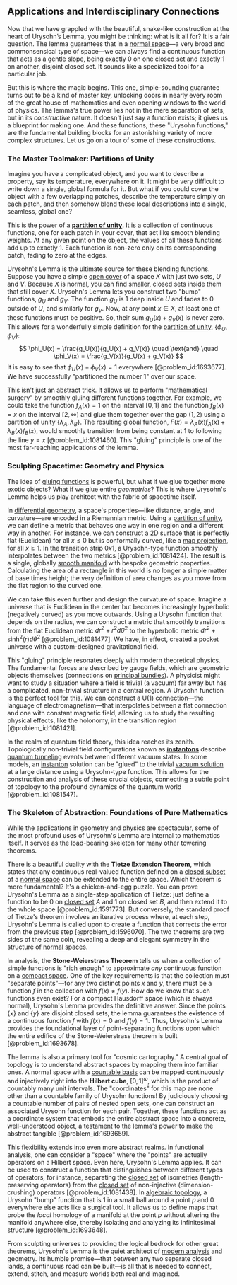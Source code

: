 ## Applications and Interdisciplinary Connections

Now that we have grappled with the beautiful, snake-like construction at the heart of Urysohn’s Lemma, you might be thinking: what is it all for? It is a fair question. The lemma guarantees that in a [normal space](@article_id:153993)—a very broad and commonsensical type of space—we can always find a continuous function that acts as a gentle slope, being exactly 0 on one [closed set](@article_id:135952) and exactly 1 on another, disjoint closed set. It sounds like a specialized tool for a particular job.

But this is where the magic begins. This one, simple-sounding guarantee turns out to be a kind of master key, unlocking doors in nearly every room of the great house of mathematics and even opening windows to the world of physics. The lemma's true power lies not in the mere separation of sets, but in its *constructive* nature. It doesn't just say a function exists; it gives us a blueprint for making one. And these functions, these "Urysohn functions," are the fundamental building blocks for an astonishing variety of more complex structures. Let us go on a tour of some of these constructions.

### The Master Toolmaker: Partitions of Unity

Imagine you have a complicated object, and you want to describe a property, say its temperature, everywhere on it. It might be very difficult to write down a single, global formula for it. But what if you could cover the object with a few overlapping patches, describe the temperature simply on each patch, and then somehow blend these local descriptions into a single, seamless, global one?

This is the power of a **[partition of unity](@article_id:141399)**. It is a collection of continuous functions, one for each patch in your cover, that act like smooth blending weights. At any given point on the object, the values of all these functions add up to exactly 1. Each function is non-zero only on its corresponding patch, fading to zero at the edges.

Urysohn's Lemma is the ultimate source for these blending functions. Suppose you have a simple [open cover](@article_id:139526) of a space $X$ with just two sets, $U$ and $V$. Because $X$ is normal, you can find smaller, closed sets inside them that still cover $X$. Urysohn's Lemma lets you construct two "bump" functions, $g_U$ and $g_V$. The function $g_U$ is 1 deep inside $U$ and fades to 0 outside of $U$, and similarly for $g_V$. Now, at any point $x \in X$, at least one of these functions must be positive. So, their sum $g_U(x) + g_V(x)$ is never zero. This allows for a wonderfully simple definition for the [partition of unity](@article_id:141399), $\{\phi_U, \phi_V\}$:
$$
\phi_U(x) = \frac{g_U(x)}{g_U(x) + g_V(x)} \quad \text{and} \quad \phi_V(x) = \frac{g_V(x)}{g_U(x) + g_V(x)}
$$
It is easy to see that $\phi_U(x) + \phi_V(x) = 1$ everywhere [@problem_id:1693677]. We have successfully "partitioned the number 1" over our space.

This isn't just an abstract trick. It allows us to perform "mathematical surgery" by smoothly gluing different functions together. For example, we could take the function $f_A(x) = 1$ on the interval $[0,1]$ and the function $f_B(x) = x$ on the interval $[2, \infty)$ and glue them together over the gap $(1, 2)$ using a partition of unity $\{\lambda_A, \lambda_B\}$. The resulting global function, $F(x) = \lambda_A(x) f_A(x) + \lambda_B(x) f_B(x)$, would smoothly transition from being constant at 1 to following the line $y=x$ [@problem_id:1081460]. This "gluing" principle is one of the most far-reaching applications of the lemma.

### Sculpting Spacetime: Geometry and Physics

The idea of [gluing functions](@article_id:270287) is powerful, but what if we glue together more exotic objects? What if we glue entire *geometries*? This is where Urysohn's Lemma helps us play architect with the fabric of spacetime itself.

In [differential geometry](@article_id:145324), a space's properties—like distance, angle, and curvature—are encoded in a Riemannian metric. Using a [partition of unity](@article_id:141399), we can define a metric that behaves one way in one region and a different way in another. For instance, we can construct a 2D surface that is perfectly flat (Euclidean) for all $x \le 0$ but is conformally curved, like a [map projection](@article_id:149474), for all $x \ge 1$. In the transition strip $0  x  1$, a Urysohn-type function smoothly interpolates between the two metrics [@problem_id:1081424]. The result is a single, globally [smooth manifold](@article_id:156070) with bespoke geometric properties. Calculating the area of a rectangle in this world is no longer a simple matter of base times height; the very definition of area changes as you move from the flat region to the curved one.

We can take this even further and design the curvature of space. Imagine a universe that is Euclidean in the center but becomes increasingly hyperbolic (negatively curved) as you move outwards. Using a Urysohn function that depends on the radius, we can construct a metric that smoothly transitions from the flat Euclidean metric $dr^2 + r^2 d\theta^2$ to the hyperbolic metric $dr^2 + \sinh^2(r) d\theta^2$ [@problem_id:1081477]. We have, in effect, created a pocket universe with a custom-designed gravitational field.

This "gluing" principle resonates deeply with modern theoretical physics. The fundamental forces are described by gauge fields, which are geometric objects themselves (connections on [principal bundles](@article_id:159535)). A physicist might want to study a situation where a field is trivial (a vacuum) far away but has a complicated, non-trivial structure in a central region. A Urysohn function is the perfect tool for this. We can construct a U(1) connection—the language of electromagnetism—that interpolates between a flat connection and one with constant magnetic field, allowing us to study the resulting physical effects, like the holonomy, in the transition region [@problem_id:1081421].

In the realm of quantum field theory, this idea reaches its zenith. Topologically non-trivial field configurations known as **[instantons](@article_id:152997)** describe [quantum tunneling](@article_id:142373) events between different vacuum states. In some models, an [instanton](@article_id:137228) solution can be "glued" to the trivial [vacuum solution](@article_id:268453) at a large distance using a Urysohn-type function. This allows for the construction and analysis of these crucial objects, connecting a subtle point of topology to the profound dynamics of the quantum world [@problem_id:1081547].

### The Skeleton of Abstraction: Foundations of Pure Mathematics

While the applications in geometry and physics are spectacular, some of the most profound uses of Urysohn's Lemma are internal to mathematics itself. It serves as the load-bearing skeleton for many other towering theorems.

There is a beautiful duality with the **Tietze Extension Theorem**, which states that any continuous real-valued function defined on a [closed subset](@article_id:154639) of a [normal space](@article_id:153993) can be extended to the entire space. Which theorem is more fundamental? It's a chicken-and-egg puzzle. You can prove Urysohn's Lemma as a single-step application of Tietze: just define a function to be 0 on [closed set](@article_id:135952) $A$ and 1 on closed set $B$, and then extend it to the whole space [@problem_id:1591773]. But conversely, the standard proof of Tietze's theorem involves an iterative process where, at each step, Urysohn's Lemma is called upon to create a function that corrects the error from the previous step [@problem_id:1596070]. The two theorems are two sides of the same coin, revealing a deep and elegant symmetry in the structure of [normal spaces](@article_id:153579).

In analysis, the **Stone-Weierstrass Theorem** tells us when a collection of simple functions is "rich enough" to approximate *any* continuous function on a [compact space](@article_id:149306). One of the key requirements is that the collection must "separate points"—for any two distinct points $x$ and $y$, there must be a function $f$ in the collection with $f(x) \neq f(y)$. How do we know that such functions even exist? For a compact Hausdorff space (which is always normal), Urysohn's Lemma provides the definitive answer. Since the points $\{x\}$ and $\{y\}$ are disjoint closed sets, the lemma guarantees the existence of a continuous function $f$ with $f(x)=0$ and $f(y)=1$. Thus, Urysohn's Lemma provides the foundational layer of point-separating functions upon which the entire edifice of the Stone-Weierstrass theorem is built [@problem_id:1693678].

The lemma is also a primary tool for "cosmic cartography." A central goal of topology is to understand abstract spaces by mapping them into familiar ones. A normal space with a [countable basis](@article_id:154784) can be mapped continuously and injectively right into the **Hilbert cube**, $[0,1]^\omega$, which is the product of countably many unit intervals. The "coordinates" for this map are none other than a countable family of Urysohn functions! By judiciously choosing a countable number of pairs of nested open sets, one can construct an associated Urysohn function for each pair. Together, these functions act as a coordinate system that embeds the entire abstract space into a concrete, well-understood object, a testament to the lemma's power to make the abstract tangible [@problem_id:1693659].

This flexibility extends into even more abstract realms. In functional analysis, one can consider a "space" where the "points" are actually operators on a Hilbert space. Even here, Urysohn's Lemma applies. It can be used to construct a function that distinguishes between different types of operators, for instance, separating the [closed set](@article_id:135952) of isometries (length-preserving operators) from the [closed set](@article_id:135952) of non-injective (dimension-crushing) operators [@problem_id:1081438]. In [algebraic topology](@article_id:137698), a Urysohn "bump" function that is 1 in a small ball around a point $p$ and 0 everywhere else acts like a surgical tool. It allows us to define maps that probe the *local* homology of a manifold at the point $p$ without altering the manifold anywhere else, thereby isolating and analyzing its infinitesimal structure [@problem_id:1693648].

From sculpting universes to providing the logical bedrock for other great theorems, Urysohn's Lemma is the quiet architect of [modern analysis](@article_id:145754) and geometry. Its humble promise—that between any two separate closed lands, a continuous road can be built—is all that is needed to connect, extend, stitch, and measure worlds both real and imagined.